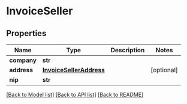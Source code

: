 # InvoiceSeller

## Properties
Name | Type | Description | Notes
------------ | ------------- | ------------- | -------------
**company** | **str** |  | 
**address** | [**InvoiceSellerAddress**](InvoiceSellerAddress.md) |  | [optional] 
**nip** | **str** |  | 

[[Back to Model list]](../README.md#documentation-for-models) [[Back to API list]](../README.md#documentation-for-api-endpoints) [[Back to README]](../README.md)


